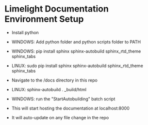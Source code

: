 # Limelight Documentation Environment Setup

* Install python

* WINDOWS: Add python folder and python scripts folder to PATH
* WINDOWS: pip install sphinx sphinx-autobuild sphinx_rtd_theme sphinx_tabs
* LINUX: sudo pip install sphinx sphinx-autobuild sphinx_rtd_theme sphinx_tabs

* Navigate to the /docs directory in this repo

* LINUX: sphinx-autobuild . _build/html
* WINDOWS: run the "StartAutobuilding" batch script

* This will start hosting the documentation at localhost:8000
* It will auto-update on any file change in the repo
